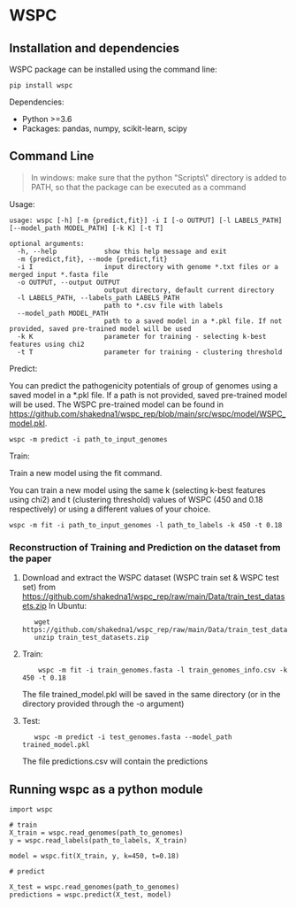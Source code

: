# WSPC

## Installation and dependencies

WSPC package can be installed using the command line:
```buildoutcfg
pip install wspc
```

Dependencies:

- Python >=3.6
- Packages: pandas, numpy, scikit-learn, scipy

## Command Line

> In windows: make sure that the python "Scripts\\" directory is added to PATH, 
>so that the package can be executed as a command 

Usage:

```buildoutcfg
usage: wspc [-h] [-m {predict,fit}] -i I [-o OUTPUT] [-l LABELS_PATH] [--model_path MODEL_PATH] [-k K] [-t T]

optional arguments:
  -h, --help            show this help message and exit
  -m {predict,fit}, --mode {predict,fit}
  -i I                  input directory with genome *.txt files or a merged input *.fasta file
  -o OUTPUT, --output OUTPUT
                        output directory, default current directory
  -l LABELS_PATH, --labels_path LABELS_PATH
                        path to *.csv file with labels
  --model_path MODEL_PATH
                        path to a saved model in a *.pkl file. If not provided, saved pre-trained model will be used
  -k K                  parameter for training - selecting k-best features using chi2
  -t T                  parameter for training - clustering threshold
```  

Predict:

You can predict the pathogenicity potentials of group of genomes using a saved model in a *.pkl file.
If a path is not provided, saved pre-trained model will be used.
The WSPC pre-trained model can be found in https://github.com/shakedna1/wspc_rep/blob/main/src/wspc/model/WSPC_model.pkl.

```buildoutcfg
wspc -m predict -i path_to_input_genomes
```


Train:

Train a new model using the fit command.

You can train a new model using the same k (selecting k-best features using chi2)
and t (clustering threshold) values of WSPC (450 and 0.18 respectively) or using a
different values of your choice.

```buildoutcfg
wspc -m fit -i path_to_input_genomes -l path_to_labels -k 450 -t 0.18
```

### Reconstruction of Training and Prediction on the dataset from the paper

1. Download and extract the WSPC dataset (WSPC train set & WSPC test set) from https://github.com/shakedna1/wspc_rep/raw/main/Data/train_test_datasets.zip
    In Ubuntu:
    ```buildoutcfg
       wget https://github.com/shakedna1/wspc_rep/raw/main/Data/train_test_datasets.zip
       unzip train_test_datasets.zip
    ```
   
2. Train:
    ```buildoutcfg
        wspc -m fit -i train_genomes.fasta -l train_genomes_info.csv -k 450 -t 0.18 
    ```
   The file trained_model.pkl will be saved in the same directory (or in the directory provided through
    the -o argument)

3. Test:
    ```buildoutcfg
       wspc -m predict -i test_genomes.fasta --model_path trained_model.pkl
    ```
   The file predictions.csv will contain the predictions
   
## Running wspc as a python module

```
import wspc

# train
X_train = wspc.read_genomes(path_to_genomes)
y = wspc.read_labels(path_to_labels, X_train)

model = wspc.fit(X_train, y, k=450, t=0.18)

# predict

X_test = wspc.read_genomes(path_to_genomes)
predictions = wspc.predict(X_test, model)

```